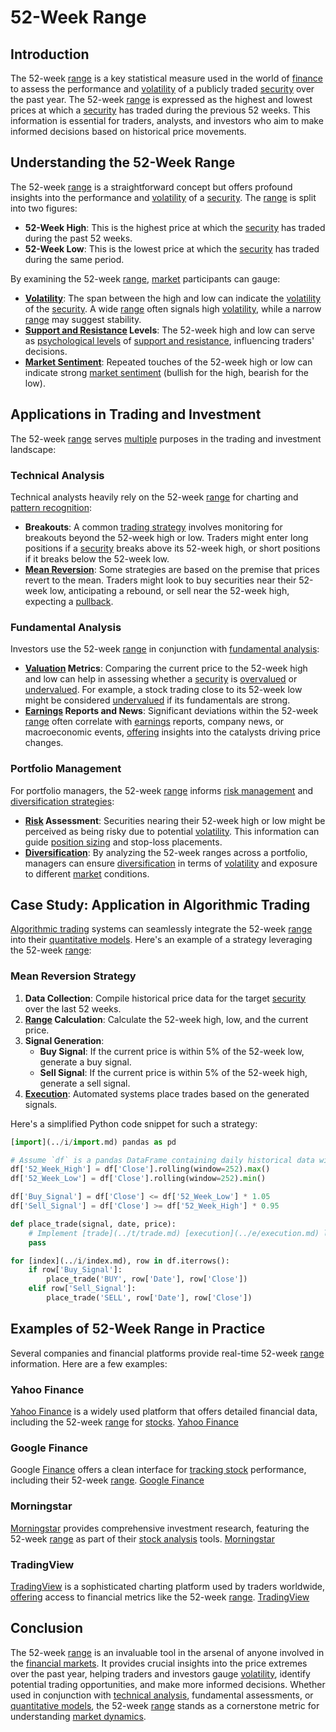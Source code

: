 # 52-Week Range

## Introduction
The 52-week [range](../r/range.md) is a key statistical measure used in the world of [finance](../f/finance.md) to assess the performance and [volatility](../v/volatility.md) of a publicly traded [security](../s/security.md) over the past year. The 52-week [range](../r/range.md) is expressed as the highest and lowest prices at which a [security](../s/security.md) has traded during the previous 52 weeks. This information is essential for traders, analysts, and investors who aim to make informed decisions based on historical price movements.

## Understanding the 52-Week Range
The 52-week [range](../r/range.md) is a straightforward concept but offers profound insights into the performance and [volatility](../v/volatility.md) of a [security](../s/security.md). The [range](../r/range.md) is split into two figures:
- **52-Week High**: This is the highest price at which the [security](../s/security.md) has traded during the past 52 weeks.
- **52-Week Low**: This is the lowest price at which the [security](../s/security.md) has traded during the same period.

By examining the 52-week [range](../r/range.md), [market](../m/market.md) participants can gauge:
- **[Volatility](../v/volatility.md)**: The span between the high and low can indicate the [volatility](../v/volatility.md) of the [security](../s/security.md). A wide [range](../r/range.md) often signals high [volatility](../v/volatility.md), while a narrow [range](../r/range.md) may suggest stability.
- **[Support and Resistance](../s/support_and_resistance.md) Levels**: The 52-week high and low can serve as [psychological levels](../p/psychological_levels_in_trading.md) of [support and resistance](../s/support_and_resistance.md), influencing traders' decisions.
- **[Market Sentiment](../m/market_sentiment.md)**: Repeated touches of the 52-week high or low can indicate strong [market sentiment](../m/market_sentiment.md) (bullish for the high, bearish for the low).

## Applications in Trading and Investment
The 52-week [range](../r/range.md) serves [multiple](../m/multiple.md) purposes in the trading and investment landscape:

### Technical Analysis
Technical analysts heavily rely on the 52-week [range](../r/range.md) for charting and [pattern recognition](../p/pattern_recognition.md):
- **Breakouts**: A common [trading strategy](../t/trading_strategy.md) involves monitoring for breakouts beyond the 52-week high or low. Traders might enter long positions if a [security](../s/security.md) breaks above its 52-week high, or short positions if it breaks below the 52-week low.
- **[Mean Reversion](../m/mean_reversion.md)**: Some strategies are based on the premise that prices revert to the mean. Traders might look to buy securities near their 52-week low, anticipating a rebound, or sell near the 52-week high, expecting a [pullback](../p/pullback.md).

### Fundamental Analysis
Investors use the 52-week [range](../r/range.md) in conjunction with [fundamental analysis](../f/fundamental_analysis.md):
- **[Valuation](../v/valuation.md) Metrics**: Comparing the current price to the 52-week high and low can help in assessing whether a [security](../s/security.md) is [overvalued](../o/overvalued.md) or [undervalued](../u/undervalued.md). For example, a stock trading close to its 52-week low might be considered [undervalued](../u/undervalued.md) if its fundamentals are strong.
- **[Earnings](../e/earnings.md) Reports and News**: Significant deviations within the 52-week [range](../r/range.md) often correlate with [earnings](../e/earnings.md) reports, company news, or macroeconomic events, [offering](../o/offering.md) insights into the catalysts driving price changes.

### Portfolio Management
For portfolio managers, the 52-week [range](../r/range.md) informs [risk management](../r/risk_management.md) and [diversification strategies](../d/diversification_strategies.md):
- **[Risk](../r/risk.md) Assessment**: Securities nearing their 52-week high or low might be perceived as being risky due to potential [volatility](../v/volatility.md). This information can guide [position sizing](../p/position_sizing.md) and stop-loss placements.
- **[Diversification](../d/diversification.md)**: By analyzing the 52-week ranges across a portfolio, managers can ensure [diversification](../d/diversification.md) in terms of [volatility](../v/volatility.md) and exposure to different [market](../m/market.md) conditions.

## Case Study: Application in Algorithmic Trading
[Algorithmic trading](../a/accountability.md) systems can seamlessly integrate the 52-week [range](../r/range.md) into their [quantitative models](../q/quantitative_models.md). Here's an example of a strategy leveraging the 52-week [range](../r/range.md):

### Mean Reversion Strategy
1. **Data Collection**: Compile historical price data for the target [security](../s/security.md) over the last 52 weeks.
2. **[Range](../r/range.md) Calculation**: Calculate the 52-week high, low, and the current price.
3. **Signal Generation**:
   - **Buy Signal**: If the current price is within 5% of the 52-week low, generate a buy signal.
   - **Sell Signal**: If the current price is within 5% of the 52-week high, generate a sell signal.
4. **[Execution](../e/execution.md)**: Automated systems place trades based on the generated signals.

Here's a simplified Python code snippet for such a strategy:

```python
[import](../i/import.md) pandas as pd

# Assume `df` is a pandas DataFrame containing daily historical data with 'Date' and 'Close' columns
df['52_Week_High'] = df['Close'].rolling(window=252).max()
df['52_Week_Low'] = df['Close'].rolling(window=252).min()

df['Buy_Signal'] = df['Close'] <= df['52_Week_Low'] * 1.05
df['Sell_Signal'] = df['Close'] >= df['52_Week_High'] * 0.95

def place_trade(signal, date, price):
    # Implement [trade](../t/trade.md) [execution](../e/execution.md) logic here
    pass

for [index](../i/index.md), row in df.iterrows():
    if row['Buy_Signal']:
        place_trade('BUY', row['Date'], row['Close'])
    elif row['Sell_Signal']:
        place_trade('SELL', row['Date'], row['Close'])
```

## Examples of 52-Week Range in Practice
Several companies and financial platforms provide real-time 52-week [range](../r/range.md) information. Here are a few examples:

### Yahoo Finance
[Yahoo Finance](../y/yahoo_finance.md) is a widely used platform that offers detailed financial data, including the 52-week [range](../r/range.md) for [stocks](../s/stock.md). [Yahoo Finance](https://finance.yahoo.com)

### Google Finance
Google [Finance](../f/finance.md) offers a clean interface for [tracking stock](../t/tracking_stock.md) performance, including their 52-week [range](../r/range.md). [Google Finance](https://www.google.com/finance)

### Morningstar
[Morningstar](../m/morningstar.md) provides comprehensive investment research, featuring the 52-week [range](../r/range.md) as part of their [stock analysis](../s/stock_analysis.md) tools. [Morningstar](https://www.morningstar.com)

### TradingView
[TradingView](../t/tradingview.md) is a sophisticated charting platform used by traders worldwide, [offering](../o/offering.md) access to financial metrics like the 52-week [range](../r/range.md). [TradingView](https://www.tradingview.com)

## Conclusion
The 52-week [range](../r/range.md) is an invaluable tool in the arsenal of anyone involved in the [financial markets](../f/financial_market.md). It provides crucial insights into the price extremes over the past year, helping traders and investors gauge [volatility](../v/volatility.md), identify potential trading opportunities, and make more informed decisions. Whether used in conjunction with [technical analysis](../t/technical_analysis.md), fundamental assessments, or [quantitative models](../q/quantitative_models.md), the 52-week [range](../r/range.md) stands as a cornerstone metric for understanding [market dynamics](../m/market_dynamics.md).